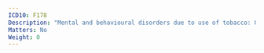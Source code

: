 ```yaml
---
ICD10: F178
Description: "Mental and behavioural disorders due to use of tobacco: Other mental and behavioural disorders"
Matters: No
Weight: 0
---
```


